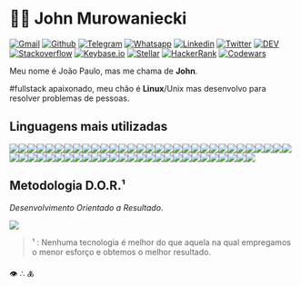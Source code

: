 # :man_technologist: John Murowaniecki

[![Gmail        ][ico-gmail        ]][url-gmail        ]
[![Github       ][ico-github       ]][url-github       ]
[![Telegram     ][ico-telegram     ]][url-telegram     ]
[![Whatsapp     ][ico-whatsapp     ]][url-whatsapp     ]
[![Linkedin     ][ico-linkedin     ]][url-linkedin     ]
[![Twitter      ][ico-twitter      ]][url-twitter      ]
[![DEV          ][ico-devto        ]][url-devto        ]
[![Stackoverflow][ico-stackoverflow]][url-stackoverflow]
[![Keybase.io   ][ico-keybase      ]][url-keybase      ]
[![Stellar      ][ico-stellar      ]][url-stellar      ]
[![HackerRank   ][ico-hackerrank   ]][url-hackerrank   ]
[![Codewars     ][ico-codewars     ]][url-codewars     ]



[](ASSETS)

[ico-gmail        ]: https://img.shields.io/badge/-Gmail-f00?style=flat-square&logo=Gmail&logoColor=fff&labelColor=f00
[url-gmail        ]: mailto:jmurowaniecki@gmail.com
[ico-devto        ]: https://img.shields.io/badge/-DEV.to-000?style=flat-square&logo=dev.to&logoColor=white
[url-devto        ]: https://dev.to/jmurowaniecki
[ico-github       ]: https://img.shields.io/badge/-Github-000?style=flat-square&logo=Github&logoColor=fff&labelColor=000
[url-github       ]: https://github.com/jmurowaniecki
[ico-twitter      ]: https://img.shields.io/badge/-Twitter-1ca0f1?style=flat-square&labelColor=1ca0f1&logo=twitter&logoColor=white
[url-twitter      ]: https://twitter.com/0xD3C0D3
[url-codewars     ]: https://www.codewars.com/users/jmurowaniecki
[ico-codewars     ]: https://www.codewars.com/users/jmurowaniecki/badges/micro
[ico-whatsapp     ]: https://img.shields.io/badge/-Whatsapp-4A4?style=flat-square&labelColor=4A4&logo=whatsapp&logoColor=white
[url-whatsapp     ]: https://api.whatsapp.com/send?phone=5551989042429&text=Hey%20john
[ico-linkedin     ]: https://img.shields.io/badge/-LinkedIn-36d?style=flat-square&logo=Linkedin&logoColor=white
[url-linkedin     ]: https://www.linkedin.com/in/php-developer/
[ico-telegram     ]: https://img.shields.io/badge/-Telegram-1af?style=flat-square&labelColor=1af&logo=telegram&logoColor=white
[url-telegram     ]: https://t.me/jmurowaniecki
[ico-hackerrank   ]: https://img.shields.io/badge/-HackerRank-070?style=flat-square&logo=hackerrank&logoColor=white
[url-hackerrank   ]: https://www.hackerrank.com/jmurowaniecki?hr_r=1
[ico-stackoverflow]: https://img.shields.io/badge/-Stackoverflow-f90?style=flat-square&logo=Stackoverflow&logoColor=white
[url-stackoverflow]: https://stackoverflow.com/users/2343409/john-murowaniecki
[ico-keybase      ]: https://img.shields.io/badge/-Keybase.io-69e?style=flat-square&logo=keybase&logoColor=white
[url-keybase      ]: https://keybase.io/jmurowaniecki
[ico-stellar      ]: https://img.shields.io/badge/Stellar-lumens-000?style=flat-square&logo=stellar&logoColor=white&labelColor=c39
[url-stellar      ]: jmurowaniecki*keybase.io


Meu nome é João Paulo, mas me chama de **John**.

#fullstack apaixonado, meu chão é **Linux**/Unix mas desenvolvo para resolver problemas de pessoas.

## Linguagens mais utilizadas

![](https://img.shields.io/badge/-Σ-108?style=flat-square&logo=Σ&logoColor=fff)![](https://img.shields.io/badge/-JavaScript-12A?style=flat-square&logo=JavaScript&logoColor=fff)![](https://img.shields.io/badge/-HTML-147?style=flat-square&logo=HTML&logoColor=fff)![](https://img.shields.io/badge/-Shell-162?style=flat-square&logo=Shell&logoColor=fff)![](https://img.shields.io/badge/-CSS-176?style=flat-square&logo=CSS&logoColor=fff)![](https://img.shields.io/badge/-Makefile-18A?style=flat-square&logo=Makefile&logoColor=fff)![](https://img.shields.io/badge/-PHP-196?style=flat-square&logo=PHP&logoColor=fff)![](https://img.shields.io/badge/-C-1A0?style=flat-square&logo=C&logoColor=fff)![](https://img.shields.io/badge/-Batchfile-1A7?style=flat-square&logo=Batchfile&logoColor=fff)![](https://img.shields.io/badge/-Python-1AE?style=flat-square&logo=Python&logoColor=fff)![](https://img.shields.io/badge/-Perl-1B4?style=flat-square&logo=Perl&logoColor=fff)![](https://img.shields.io/badge/-Java-1B9?style=flat-square&logo=Java&logoColor=fff)![](https://img.shields.io/badge/-M4-1BE?style=flat-square&logo=M4&logoColor=fff)![](https://img.shields.io/badge/-Roff-1C3?style=flat-square&logo=Roff&logoColor=fff)![](https://img.shields.io/badge/-NSIS-1C7?style=flat-square&logo=NSIS&logoColor=fff)![](https://img.shields.io/badge/-Assembly-1CA?style=flat-square&logo=Assembly&logoColor=fff)![](https://img.shields.io/badge/-Awk-1CD?style=flat-square&logo=Awk&logoColor=fff)![](https://img.shields.io/badge/-CMake-1D0?style=flat-square&logo=CMake&logoColor=fff)![](https://img.shields.io/badge/-Fortran-1D3?style=flat-square&logo=Fortran&logoColor=fff)![](https://img.shields.io/badge/-Ruby-1D6?style=flat-square&logo=Ruby&logoColor=fff)![](https://img.shields.io/badge/-Yacc-1D9?style=flat-square&logo=Yacc&logoColor=fff)![](https://img.shields.io/badge/-Ada-1DB?style=flat-square&logo=Ada&logoColor=fff)![](https://img.shields.io/badge/-ApacheConf-1DD?style=flat-square&logo=ApacheConf&logoColor=fff)![](https://img.shields.io/badge/-COBOL-1DF?style=flat-square&logo=COBOL&logoColor=fff)![](https://img.shields.io/badge/-Clean-1E1?style=flat-square&logo=Clean&logoColor=fff)![](https://img.shields.io/badge/-Dockerfile-1E3?style=flat-square&logo=Dockerfile&logoColor=fff)![](https://img.shields.io/badge/-Go-1E5?style=flat-square&logo=Go&logoColor=fff)![](https://img.shields.io/badge/-Lex-1E7?style=flat-square&logo=Lex&logoColor=fff)![](https://img.shields.io/badge/-Lua-1E9?style=flat-square&logo=Lua&logoColor=fff)![](https://img.shields.io/badge/-Nginx-1EB?style=flat-square&logo=Nginx&logoColor=fff)![](https://img.shields.io/badge/-PLSQL-1ED?style=flat-square&logo=PLSQL&logoColor=fff)![](https://img.shields.io/badge/-Pascal-1EF?style=flat-square&logo=Pascal&logoColor=fff)![](https://img.shields.io/badge/-SAS-1F1?style=flat-square&logo=SAS&logoColor=fff)![](https://img.shields.io/badge/-SaltStack-1F3?style=flat-square&logo=SaltStack&logoColor=fff)![](https://img.shields.io/badge/-Smarty-1F5?style=flat-square&logo=Smarty&logoColor=fff)![](https://img.shields.io/badge/-SourcePawn-1F7?style=flat-square&logo=SourcePawn&logoColor=fff)![](https://img.shields.io/badge/-TypeScript-1F9?style=flat-square&logo=TypeScript&logoColor=fff)![](https://img.shields.io/badge/-XSLT-1FB?style=flat-square&logo=XSLT&logoColor=fff)![](https://img.shields.io/badge/-xBase-1FD?style=flat-square&logo=xBase&logoColor=fff)![](https://img.shields.io/badge/-CLIPS-1FE?style=flat-square&logo=CLIPS&logoColor=fff)![](https://img.shields.io/badge/-D-1FF?style=flat-square&logo=D&logoColor=fff)![](https://img.shields.io/badge/-Forth-200?style=flat-square&logo=Forth&logoColor=fff)![](https://img.shields.io/badge/-FreeMarker-201?style=flat-square&logo=FreeMarker&logoColor=fff)![](https://img.shields.io/badge/-Groovy-202?style=flat-square&logo=Groovy&logoColor=fff)![](https://img.shields.io/badge/-Harbour-203?style=flat-square&logo=Harbour&logoColor=fff)![](https://img.shields.io/badge/-Kotlin-204?style=flat-square&logo=Kotlin&logoColor=fff)![](https://img.shields.io/badge/-Logos-205?style=flat-square&logo=Logos&logoColor=fff)![](https://img.shields.io/badge/-MATLAB-206?style=flat-square&logo=MATLAB&logoColor=fff)![](https://img.shields.io/badge/-MAXScript-207?style=flat-square&logo=MAXScript&logoColor=fff)![](https://img.shields.io/badge/-Max-208?style=flat-square&logo=Max&logoColor=fff)![](https://img.shields.io/badge/-Pawn-209?style=flat-square&logo=Pawn&logoColor=fff)![](https://img.shields.io/badge/-PostScript-20A?style=flat-square&logo=PostScript&logoColor=fff)![](https://img.shields.io/badge/-PowerShell-20B?style=flat-square&logo=PowerShell&logoColor=fff)![](https://img.shields.io/badge/-Rust-20C?style=flat-square&logo=Rust&logoColor=fff)![](https://img.shields.io/badge/-Scala-20D?style=flat-square&logo=Scala&logoColor=fff)![](https://img.shields.io/badge/-Smalltalk-20E?style=flat-square&logo=Smalltalk&logoColor=fff)![](https://img.shields.io/badge/-TeX-20F?style=flat-square&logo=TeX&logoColor=fff)![](https://img.shields.io/badge/-Vala-210?style=flat-square&logo=Vala&logoColor=fff)

## Metodologia D.O.R.¹
_Desenvolvimento Orientado a Resultado_.


![](https://media.tenor.com/images/425701caa453c2d6e2abcc4bd83c95b0/tenor.gif)


> ¹ : Nenhuma tecnologia é melhor do que aquela na qual empregamos o menor esforço e obtemos o melhor resultado.

👁 ∴ 🜏
